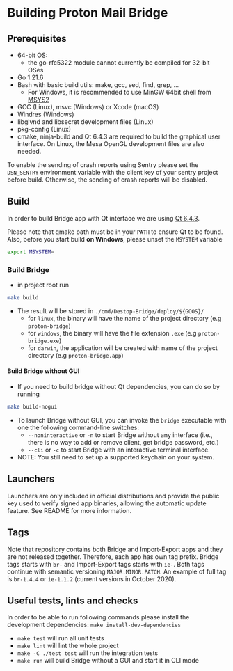 # Building Proton Mail Bridge

## Prerequisites
* 64-bit OS:
    - the go-rfc5322 module cannot currently be compiled for 32-bit OSes
* Go 1.21.6
* Bash with basic build utils: make, gcc, sed, find, grep, ...
  - For Windows, it is recommended to use MinGW 64bit shell from [MSYS2](https://www.msys2.org/)
* GCC (Linux), msvc (Windows) or Xcode (macOS)
* Windres (Windows)
* libglvnd and libsecret development files (Linux)
* pkg-config (Linux)
* cmake, ninja-build and Qt 6.4.3 are required to build the graphical user interface. On Linux, 
the Mesa OpenGL development files are also needed.

To enable the sending of crash reports using Sentry please set the
`DSN_SENTRY` environment variable with the client key of your sentry project before build.
Otherwise, the sending of crash reports will be disabled.

## Build
In order to build Bridge app with Qt interface we are using
[Qt 6.4.3](https://doc.qt.io/qt-6/gettingstarted.html).

Please note that qmake path must be in your `PATH` to ensure Qt to be found.
Also, before you start build **on Windows**, please unset the `MSYSTEM` variable

```bash
export MSYSTEM=
```

### Build Bridge
* in project root run

```bash
make build
```

* The result will be stored in `./cmd/Destop-Bridge/deploy/${GOOS}/`
    * for `linux`, the binary will have the name of the project directory (e.g `proton-bridge`)
    * for `windows`, the binary will have the file extension `.exe` (e.g `proton-bridge.exe`)
    * for `darwin`, the application will be created with name of the project directory (e.g `proton-bridge.app`)

#### Build Bridge without GUI
* If you need to build bridge without Qt dependencies, you can do so by running

```bash
make build-nogui
```

* To launch Bridge without GUI, you can invoke the `bridge` executable with one the following command-line switches:
  * `--noninteractive` or `-n` to start Bridge without any interface (i.e., there is no way to add or remove client, get bridge password, etc.)
  * `--cli` or `-c` to start Bridge with an interactive terminal interface.
* NOTE: You still need to set up a supported keychain on your system.

## Launchers
Launchers are only included in official distributions and provide the public
key used to verify signed app binaries, allowing the automatic update feature.
See README for more information.

## Tags
Note that repository contains both Bridge and Import-Export apps and they are
not released together. Therefore, each app has own tag prefix. Bridge tags
starts with `br-` and Import-Export tags starts with `ie-`. Both tags continue
with semantic versioning `MAJOR.MINOR.PATCH`. An example of full tag is
`br-1.4.4` or `ie-1.1.2` (current versions in October 2020).

## Useful tests, lints and checks
In order to be able to run following commands please install the development dependencies: 
`make install-dev-dependencies`

* `make test` will run all unit tests
* `make lint` will lint the whole project
* `make -C ./test test` will run the integration tests
* `make run` will build Bridge without a GUI and start it in CLI mode
